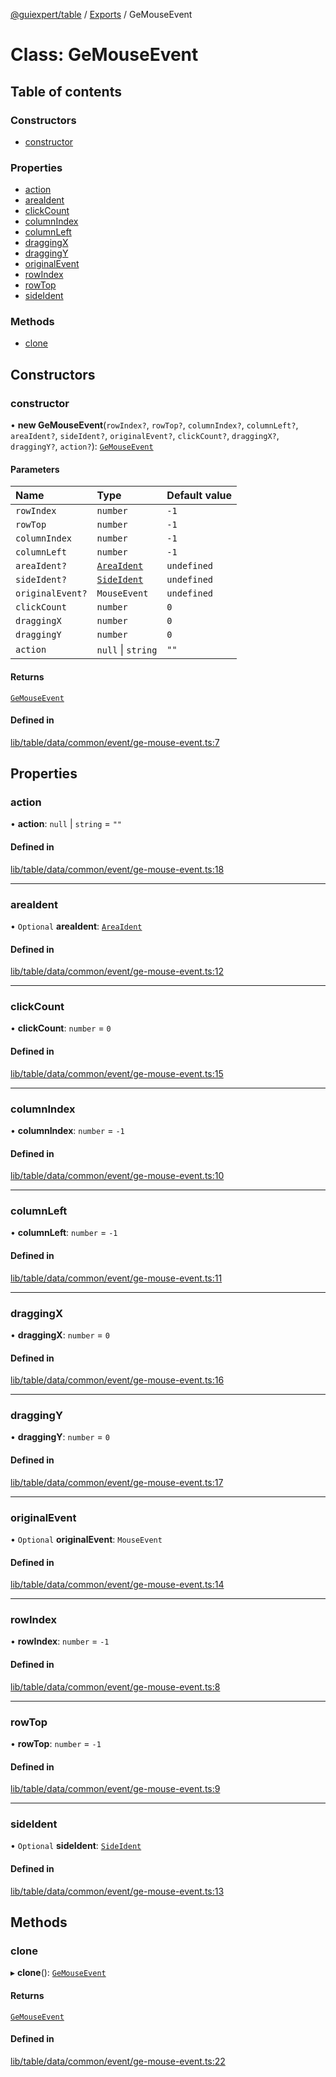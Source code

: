 [@guiexpert/table](../README.md) / [Exports](../modules.md) / GeMouseEvent

# Class: GeMouseEvent

## Table of contents

### Constructors

- [constructor](GeMouseEvent.md#constructor)

### Properties

- [action](GeMouseEvent.md#action)
- [areaIdent](GeMouseEvent.md#areaident)
- [clickCount](GeMouseEvent.md#clickcount)
- [columnIndex](GeMouseEvent.md#columnindex)
- [columnLeft](GeMouseEvent.md#columnleft)
- [draggingX](GeMouseEvent.md#draggingx)
- [draggingY](GeMouseEvent.md#draggingy)
- [originalEvent](GeMouseEvent.md#originalevent)
- [rowIndex](GeMouseEvent.md#rowindex)
- [rowTop](GeMouseEvent.md#rowtop)
- [sideIdent](GeMouseEvent.md#sideident)

### Methods

- [clone](GeMouseEvent.md#clone)

## Constructors

### constructor

• **new GeMouseEvent**(`rowIndex?`, `rowTop?`, `columnIndex?`, `columnLeft?`, `areaIdent?`, `sideIdent?`, `originalEvent?`, `clickCount?`, `draggingX?`, `draggingY?`, `action?`): [`GeMouseEvent`](GeMouseEvent.md)

#### Parameters

| Name | Type | Default value |
| :------ | :------ | :------ |
| `rowIndex` | `number` | `-1` |
| `rowTop` | `number` | `-1` |
| `columnIndex` | `number` | `-1` |
| `columnLeft` | `number` | `-1` |
| `areaIdent?` | [`AreaIdent`](../modules.md#areaident) | `undefined` |
| `sideIdent?` | [`SideIdent`](../modules.md#sideident) | `undefined` |
| `originalEvent?` | `MouseEvent` | `undefined` |
| `clickCount` | `number` | `0` |
| `draggingX` | `number` | `0` |
| `draggingY` | `number` | `0` |
| `action` | ``null`` \| `string` | `""` |

#### Returns

[`GeMouseEvent`](GeMouseEvent.md)

#### Defined in

[lib/table/data/common/event/ge-mouse-event.ts:7](https://github.com/guiexperttable/ge-table/blob/7d8ffe2/libs/table/src/lib/table/data/common/event/ge-mouse-event.ts#L7)

## Properties

### action

• **action**: ``null`` \| `string` = `""`

#### Defined in

[lib/table/data/common/event/ge-mouse-event.ts:18](https://github.com/guiexperttable/ge-table/blob/7d8ffe2/libs/table/src/lib/table/data/common/event/ge-mouse-event.ts#L18)

___

### areaIdent

• `Optional` **areaIdent**: [`AreaIdent`](../modules.md#areaident)

#### Defined in

[lib/table/data/common/event/ge-mouse-event.ts:12](https://github.com/guiexperttable/ge-table/blob/7d8ffe2/libs/table/src/lib/table/data/common/event/ge-mouse-event.ts#L12)

___

### clickCount

• **clickCount**: `number` = `0`

#### Defined in

[lib/table/data/common/event/ge-mouse-event.ts:15](https://github.com/guiexperttable/ge-table/blob/7d8ffe2/libs/table/src/lib/table/data/common/event/ge-mouse-event.ts#L15)

___

### columnIndex

• **columnIndex**: `number` = `-1`

#### Defined in

[lib/table/data/common/event/ge-mouse-event.ts:10](https://github.com/guiexperttable/ge-table/blob/7d8ffe2/libs/table/src/lib/table/data/common/event/ge-mouse-event.ts#L10)

___

### columnLeft

• **columnLeft**: `number` = `-1`

#### Defined in

[lib/table/data/common/event/ge-mouse-event.ts:11](https://github.com/guiexperttable/ge-table/blob/7d8ffe2/libs/table/src/lib/table/data/common/event/ge-mouse-event.ts#L11)

___

### draggingX

• **draggingX**: `number` = `0`

#### Defined in

[lib/table/data/common/event/ge-mouse-event.ts:16](https://github.com/guiexperttable/ge-table/blob/7d8ffe2/libs/table/src/lib/table/data/common/event/ge-mouse-event.ts#L16)

___

### draggingY

• **draggingY**: `number` = `0`

#### Defined in

[lib/table/data/common/event/ge-mouse-event.ts:17](https://github.com/guiexperttable/ge-table/blob/7d8ffe2/libs/table/src/lib/table/data/common/event/ge-mouse-event.ts#L17)

___

### originalEvent

• `Optional` **originalEvent**: `MouseEvent`

#### Defined in

[lib/table/data/common/event/ge-mouse-event.ts:14](https://github.com/guiexperttable/ge-table/blob/7d8ffe2/libs/table/src/lib/table/data/common/event/ge-mouse-event.ts#L14)

___

### rowIndex

• **rowIndex**: `number` = `-1`

#### Defined in

[lib/table/data/common/event/ge-mouse-event.ts:8](https://github.com/guiexperttable/ge-table/blob/7d8ffe2/libs/table/src/lib/table/data/common/event/ge-mouse-event.ts#L8)

___

### rowTop

• **rowTop**: `number` = `-1`

#### Defined in

[lib/table/data/common/event/ge-mouse-event.ts:9](https://github.com/guiexperttable/ge-table/blob/7d8ffe2/libs/table/src/lib/table/data/common/event/ge-mouse-event.ts#L9)

___

### sideIdent

• `Optional` **sideIdent**: [`SideIdent`](../modules.md#sideident)

#### Defined in

[lib/table/data/common/event/ge-mouse-event.ts:13](https://github.com/guiexperttable/ge-table/blob/7d8ffe2/libs/table/src/lib/table/data/common/event/ge-mouse-event.ts#L13)

## Methods

### clone

▸ **clone**(): [`GeMouseEvent`](GeMouseEvent.md)

#### Returns

[`GeMouseEvent`](GeMouseEvent.md)

#### Defined in

[lib/table/data/common/event/ge-mouse-event.ts:22](https://github.com/guiexperttable/ge-table/blob/7d8ffe2/libs/table/src/lib/table/data/common/event/ge-mouse-event.ts#L22)
